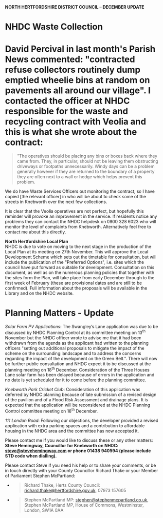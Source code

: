 **NORTH HERTFORDSHIRE DISTRICT COUNCIL – DECEMBER
UPDATE**

# NHDC Waste Collection

# David Percival in last month's Parish News commented: "contracted refuse collectors routinely dump emptied wheelie bins at random on pavements all around our village". I contacted the officer at NHDC responsible for the waste and recycling contract with Veolia and this is what she wrote about the contract: 

> "The operatives should be placing any bins or boxes back where they
> came from. They, in particular, should not be leaving them obstructing
> driveways or footpaths unnecessarily. Windy days can be a problem
> generally however if they are returned to the boundary of a property
> they are often next to a wall or hedge which helps prevent this
> problem.  

We do have Waste Services Officers out monitoring the contract, so I
have copied \[the relevant officer\] in who will be about to check some
of the streets in Knebworth over the next few collections.

It is clear that the Veolia operatives are not perfect, but hopefully
this reminder will provoke an improvement in the service. If residents
notice any problems they can contact the NHDC helpdesk on 0800 328 6023
who will monitor the level of complaints from Knebworth. Alternatively
feel free to contact me about this directly.

**North Hertfordshire Local Plan**  
NHDC is due to vote on moving to the next stage in the production of the
Local Plan at its meeting on 27th November. This will approve the Local
Development Scheme which sets out the timetable for consultation, but
will include the publication of the "Preferred Options", i.e. sites
which the council have put forward as suitable for development.
Consultation on this document, as well as on the numerous planning
policies that together with the sites form the Plan, will take place
from early December through to the first week of February (these are
provisional dates and are still to be confirmed). Full information about
the proposals will be available in the Library and on the NHDC website.

# Planning Matters - Update

*Solar Farm PV Applications*: The Swangley’s Lane application was due to
be discussed by NHDC Planning Control at its committee meeting on
13<sup>th</sup> November but the NHDC officer wrote to advise me that it
had been withdrawn from the agenda as the applicant had written to the
planning officers "setting out additional proposals to mitigate the
impact of the scheme on the surrounding landscape and to address the
concerns regarding the impact of the development on the Green Belt.".
There will now be further public consultation and NHDC expect it to be
discussed at the planning meeting on 18<sup>th</sup> December.
Consideration of the Three Houses Lane solar farm has been delayed
because of errors in the application and no date is yet scheduled for it
to come before the planning committee.

*Knebworth Park Cricket Club*: Consideration of this application was
deferred by NHDC planning because of late submission of a revised design
of the pavilion and of a Flood Risk Assessment and drainage plans. It is
expected that the application will be reconsidered at the NHDC Planning
Control committee meeting on 18<sup>th</sup> December.

*111 London Road*: Following our objections, the developer provided a
revised application with extra parking spaces and a contribution to
affordable housing in the NHDC area and the committee has now accepted
it.

Please contact me if you would like to discuss these or any other
matters: **Steve Hemingway, Councillor for Knebworth on NHDC:
steve@stevehemingway.com or phone 01438 940594 (please include STD code
when dialling).**

Please contact Steve if you need his help or to share your comments, or
be in touch directly with your County Councillor Richard Thake or your
Member of Parliament Stephen McPartland:

  - > Richard Thake, Herts County Council:
    > richard.thake@hertfordshire.gov.uk, 07973 157605

  - > Stephen McPartland MP: stephen@stephenmcpartland.co.uk, Stephen
    > McPartland MP, House of Commons, Westminster, London, SW1A 0AA

